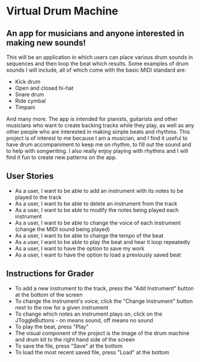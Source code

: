 # Virtual Drum Machine

## An app for musicians and anyone interested in making new sounds!

This will be an application in which users can place various drum sounds in sequences and then loop the beat which 
results. Some examples of drum sounds I will include, all of which come with the basic MIDI standard are:
- Kick drum 
- Open and closed hi-hat
- Snare drum
- Ride cymbal
- Timpani

And many more. The app is intended for pianists, guitarists and other musicians who want to create backing tracks while 
they play, as well as any other people who are interested in making simple beats and rhythms. This project is of 
interest to me because I am a musician, and I find it useful to have drum accompaniment to keep 
me on rhythm, to fill out the sound and to help with songwriting. I also really enjoy playing with rhythms and I will 
find it fun to create new patterns on the app.

## User Stories
- As a user, I want to be able to add an instrument with its notes to be played to the track
- As a user, I want to be able to delete an instrument from the track
- As a user, I want to be able to modify the notes being played each instrument
- As a user, I want to be able to change the voice of each instrument (change the MIDI sound being played)
- As a user, I want to be able to change the tempo of the beat
- As a user, I want to be able to play the beat and hear it loop repeatedly
- As a user, I want to have the option to save my work
- As a user, I want to have the option to load a previously saved beat

## Instructions for Grader
- To add a new instrument to the track, press the "Add Instrument" button at the bottom of the screen
- To change the instrument's voice, click the "Change Instrument" button next to the row for a given instrument
- To change which notes an instrument plays on, click on the JToggleButtons - on means sound, off means no sound
- To play the beat, press "Play"
- The visual component of the project is the image of the drum machine and drum kit to the right hand side of the screen
- To save the file, press "Save" at the bottom
- To load the most recent saved file, press "Load" at the bottom